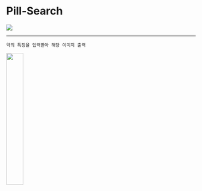 # Pill-Search

[![](https://img.shields.io/badge/-Tech%20Blog-green)](https://blog.naver.com/kimmin2_/222167393246)

---

```buildoutcfg
약의 특징을 입력받아 해당 이미지 출력
```
<img src="hps://blogfiles.pstatic.net/MjAyMDEyMDhfMTU1/MDAxNjA3NDM3MjczNTM1.rkres0wk2KOF1RFUUgVqj0PHkfjbiVnTquGwI_svozsg.88gQsTjGMYwb639JZtFH_y0rWCGHWriSZFRRSgTHw5wg.PNG.kimmin2_/SE-fe1cb840-f88f-4a09-8c-83996761f79c.png" width="30%">